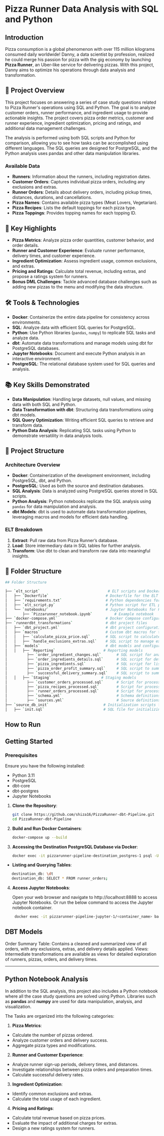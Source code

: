 # Pizza Runner Data Analysis with SQL and Python

## Introduction

Pizza consumption is a global phenomenon with over 115 million kilograms consumed daily worldwide! Danny, a data scientist by profession, realized he could merge his passion for pizza with the gig economy by launching **Pizza Runner**, an Uber-like service for delivering pizzas. With this project, Danny aims to optimize his operations through data analysis and transformation.

## 🌟 Project Overview
This project focuses on answering a series of case study questions related to Pizza Runner's operations using SQL and Python. The goal is to analyze customer orders, runner performance, and ingredient usage to provide actionable insights. The project covers pizza order metrics, customer and runner experience, ingredient optimization, pricing and ratings, and additional data management challenges.

The analysis is performed using both SQL scripts and Python for comparison, allowing you to see how tasks can be accomplished using different languages. The SQL queries are designed for PostgreSQL, and the Python analysis uses pandas and other data manipulation libraries.

### Available Data

- **Runners**: Information about the runners, including registration dates.
- **Customer Orders**: Captures individual pizza orders, including any exclusions and extras.
- **Runner Orders**: Details about delivery orders, including pickup times, distances, durations, and cancellations.
- **Pizza Names**: Contains available pizza types (Meat Lovers, Vegetarian).
- **Pizza Recipes**: Lists the default toppings for each pizza type.
- **Pizza Toppings**: Provides topping names for each topping ID.

## 🔑 Key Highlights
- **Pizza Metrics**: Analyze pizza order quantities, customer behavior, and order details.
- **Runner and Customer Experience**: Evaluate runner performance, delivery times, and customer experience.
- **Ingredient Optimization**: Assess ingredient usage, common exclusions, and extras.
- **Pricing and Ratings**: Calculate total revenue, including extras, and propose a ratings system for runners.
- **Bonus DML Challenges**: Tackle advanced database challenges such as adding new pizzas to the menu and modifying the data structure.

## 🛠️ Tools & Technologies
- **Docker**: Containerize the entire data pipeline for consistency across environments.
- **SQL**: Analyze data with efficient SQL queries for PostgreSQL.
- **Python**: Use Python libraries (`pandas`, `numpy`) to replicate SQL tasks and analyze data.
- **dbt**: Automate data transformations and manage models using dbt for PostgreSQL databases.
- **Jupyter Notebooks**: Document and execute Python analysis in an interactive environment.
- **PostgreSQL**: The relational database system used for SQL queries and analysis.

## 📚 Key Skills Demonstrated
- **Data Manipulation**: Handling large datasets, null values, and missing data with both SQL and Python.
- **Data Transformation with dbt**: Structuring data transformations using dbt models.
- **SQL Query Optimization**: Writing efficient SQL queries to retrieve and transform data.
- **Python Data Analysis**: Replicating SQL tasks using Python to demonstrate versatility in data analysis tools.

## 🚀 Project Structure

### Architecture Overview
- **Docker**: Containerization of the development environment, including PostgreSQL, dbt, and Python.
- **PostgreSQL**: Used as both the source and destination databases.
- **SQL Analysis**: Data is analyzed using PostgreSQL queries stored in SQL scripts.
- **Python Analysis**: Python notebooks replicate the SQL analysis using `pandas` for data manipulation and analysis.
- **dbt Models**: dbt is used to automate data transformation pipelines, leveraging macros and models for efficient data handling.


### ELT Breakdown
1. **Extract**: Pull raw data from Pizza Runner’s database.
2. **Load**: Store intermediary data in SQL tables for further analysis.
3. **Transform**: Use dbt to clean and transform raw data into meaningful insights.


## 📂 Folder Structure
```bash
## Folder Structure

├── `elt_script`                               # ELT scripts and Docker configuration
│   ├── `Dockerfile`                          # Dockerfile for the ELT environment
│   ├── `requirements.txt`                    # Python dependencies for the ELT script
│   ├── `elt_script.py`                       # Python script for ETL processes
│   └── `notebooks/`                          # Jupyter Notebooks for Python analysis
│       ├── `Pizzarunner_notebook.ipynb`          # Example notebook
├── `docker-compose.yml`                      # Docker Compose configuration
├── `runnerdbt_transformations`               # dbt project files
│   ├── `dbt_project.yml`                     # dbt project configuration
│   ├── `macros`                              # Custom dbt macros for transformations
│   │   ├── `calculate_pizza_price.sql`       # SQL script to calculate pizza prices
│   │   ├── `handle_exclusions_extras.sql`    # SQL script to manage exclusions and extras
│   ├── `models`                              # dbt models and configurations
│   │   ├── `Reporting`                      # Reporting models
│         ├── `order_ingredient_changes.sql`       # SQL script for analyzing ingredient changes
│         ├── `order_ingredients_details.sql`      # SQL script for detailed ingredient info
│         ├── `pizza_ingredients.sql`              # SQL script for listing pizza ingredients
│         ├── `pizza_order_profit_summary.sql`     # SQL script to summarize order profits
│         ├── `successful_delivery_summary.sql`    # SQL script to summarize successful deliveries
│   │   ├── `Staging`                       # Staging models
│         ├── `customer_orders_processed.sql`      # Script for processing customer orders
│         ├── `pizza_recipes_processed.sql`        # Script for processing pizza recipes
│         ├── `runner_orders_processed.sql`        # Script for processing runner orders
│         ├── `schema.yml`                         # Schema definitions for dbt models
│         ├── `sources.yml`                        # Source definitions for dbt models
├── `source_db_init`                         # Initialization scripts for the source database
│   ├── `init.sql`                           # SQL file for initializing the source database

```
## How to Run
## Getting Started

### Prerequisites

Ensure you have the following installed:
- Python 3.11
- PostgreSQL
- dbt-core
- dbt-postgres
- Jupyter Notebooks
  
1. **Clone the Repository**:
   ```bash
   git clone https://github.com/shiza16/PizzaRunner-dbt-Pipeline.git
   cd PizzaRunner-dbt-Pipeline
   ```

2. **Build and Run Docker Containers**:
   ```bash
   docker-compose up --build
   ```

3. **Accessing the Destination PostgreSQL Database via Docker**:
   ```bash
   docker exec -it pizzarunner-pipeline-destination_postgres-1 psql -U postgres destination_db
   ```
  - **Listing and Querying Tables**:

   ```bash
      destination_db: \dt
      destination_db: SELECT * FROM runner_orders;
   ```

4. **Access Jupyter Notebooks**:
   
   Open your web browser and navigate to http://localhost:8888 to access Jupyter Notebooks.
   Or run the below command to access the Jupyter notebook container.

   ```bash
    docker exec -it pizzarunner-pipeline-jupyter-1/<container_name> bash
   ```

## DBT Models

Order Summary Table: Contains a cleaned and summarized view of all orders, with any exclusions, extras, and delivery details applied.
Views: Intermediate transformations are available as views for detailed exploration of runners, pizzas, orders, and delivery times.

--------------------------
## Python Notebook Analysis
In addition to the SQL analysis, this project also includes a Python notebook where all the case study questions are solved using Python. Libraries such as **pandas** and **numpy** are used for data manipulation, analysis, and visualization.

The Tasks are organized into the following categories:

1. **Pizza Metrics**:

- Calculate the number of pizzas ordered.
- Analyze customer orders and delivery success.
- Aggregate pizza types and modifications.

2. **Runner and Customer Experience**:

- Analyze runner sign-up periods, delivery times, and distances.
- Investigate relationships between pizza orders and preparation times.
- Calculate successful delivery rates.

3. **Ingredient Optimization**:

- Identify common exclusions and extras.
- Calculate the total usage of each ingredient.

4. **Pricing and Ratings**:

- Calculate total revenue based on pizza prices.
- Evaluate the impact of additional charges for extras.
- Design a new ratings system for runners.
